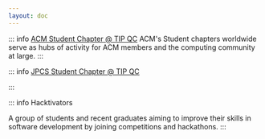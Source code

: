 ```yaml
---
layout: doc
---
```


::: info [ACM Student Chapter @ TIP QC](https://www.facebook.com/acm)
ACM's Student chapters worldwide serve as hubs of activity for ACM members and the computing community at large.
:::


::: info [JPCS Student Chapter @ TIP QC](https://www.facebook.com/jpcstipqcofficial)

:::

::: info Hacktivators

A group of students and recent graduates aiming to improve their skills in software development by joining competitions and hackathons.
:::
